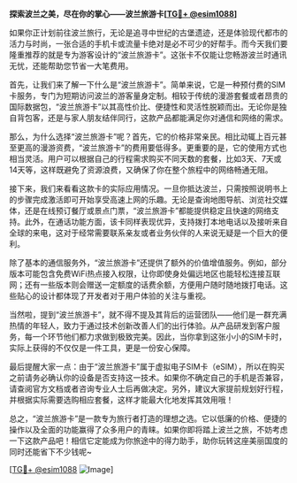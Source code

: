**探索波兰之美，尽在你的掌心——波兰旅游卡[[TG💪+ @esim1088](https://t.me/s/esim1088)]**

如果你正计划前往波兰旅行，无论是追寻中世纪的古堡遗迹，还是体验现代都市的活力与时尚，一张合适的手机卡或流量卡绝对是必不可少的好帮手。而今天我们要隆重推荐的就是专为游客设计的“波兰旅游卡”。这张卡不仅能让您畅游波兰时通讯无忧，还能帮助您节省一大笔费用。

首先，让我们来了解一下什么是“波兰旅游卡”。简单来说，它是一种预付费的SIM卡服务，专门为短期访问波兰的游客量身定制。相较于传统的漫游套餐或者昂贵的国际数据包，“波兰旅游卡”以其高性价比、便捷性和灵活性脱颖而出。无论你是独自背包客，还是与家人朋友结伴同行，这款产品都能满足你对通信和网络的需求。

那么，为什么选择“波兰旅游卡”呢？首先，它的价格非常亲民。相比动辄上百元甚至更高的漫游资费，“波兰旅游卡”的费用要低得多。更重要的是，它的使用方式也相当灵活。用户可以根据自己的行程需求购买不同天数的套餐，比如3天、7天或14天等，这样既避免了资源浪费，又确保了你在整个旅程中的网络畅通无阻。

接下来，我们来看看这款卡的实际应用情况。一旦你抵达波兰，只需按照说明书上的步骤完成激活即可开始享受高速上网的乐趣。无论是查询地图导航、浏览社交媒体，还是在线预订餐厅或景点门票，“波兰旅游卡”都能提供稳定且快速的网络支持。此外，在通话功能方面，该卡同样表现优异，支持拨打本地电话以及接听来自全球的来电，这对于经常需要联系亲友或者业务伙伴的人来说无疑是一个巨大的便利。

除了基本的通信服务外，“波兰旅游卡”还提供了额外的价值增值服务。例如，部分版本可能包含免费WiFi热点接入权限，让你即使身处偏远地区也能轻松连接互联网；还有一些版本则会赠送一定额度的话费余额，方便用户随时随地拨打电话。这些贴心的设计都体现了开发者对于用户体验的关注与重视。

当然啦，提到“波兰旅游卡”，就不得不提及其背后的运营团队——他们是一群充满热情的年轻人，致力于通过技术创新改善人们的出行体验。从产品研发到客户服务，每一个环节他们都力求做到极致完美。因此，当你拿到这张小小的SIM卡时，实际上获得的不仅仅是一件工具，更是一份安心保障。

最后提醒大家一点：由于“波兰旅游卡”属于虚拟电子SIM卡（eSIM），所以在购买之前请务必确认你的设备是否支持这一技术。如果你不确定自己的手机是否兼容，请查阅官方文档或者咨询专业人士后再做决定。另外，建议大家提前规划好行程，并根据实际需要选购相应套餐，这样才能最大化地发挥其效用哦！

总之，“波兰旅游卡”是一款专为旅行者打造的理想之选。它以低廉的价格、便捷的操作以及全面的功能赢得了众多用户的青睐。如果你即将踏上波兰之旅，不妨考虑一下这款产品吧！相信它定能成为你旅途中的得力助手，助你玩转这座美丽国度的同时还能省下不少钱呢~

[[TG💪+ @esim1088](https://t.me/s/esim1088) ![Image](https://i.postimg.cc/4NQfJmqS/Snipaste-2025-05-13-00-14-12.png)]
